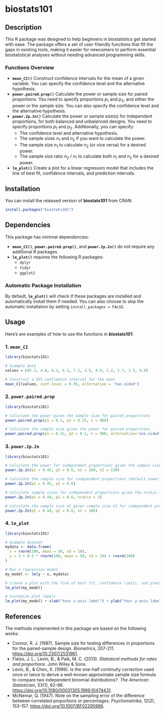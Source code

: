 # biostats101

## Description

This R package was designed to help beginners in biostatistics get started with ease. The package offers a set of user-friendly functions that fill the gaps in existing tools, making it easier for newcomers to perform essential biostatistical analyses without needing advanced programming skills. 

### Functions Overview

- **`mean_CI()`** Construct confidence intervals for the mean of a given variable. You can specify the confidence level and the alternative hypothesis.
- **`power.paired.prop()`** Calculate the power or sample size for paired proportions. You need to specify proportions $p_1$ and $p_2$, and either the power or the sample size. You can also specify the confidence level and the alternative hypothesis.
- **`power.2p.2n()`** Calculate the power or sample size(s) for independent proportions, for both balanced and unbalanced designs. You need to specify proportions $p_1$ and $p_2$. Additionally, you can specify:
	- The confidence level and alternative hypothesis.
	- The sample sizes $n_1$ and $n_2$ if you want to calculate the power. 
	- The sample size $n_1$ to calculate $n_2$ (or vice versa) for a desired power. 
	- The sample size ratio $n_2$ / $n_1$ to calculate both $n_1$ and $n_2$ for a desired power.
- **`lm_plot()`** Create a plot for a linear regression model that includes the line of best fit, confidence intervals, and prediction intervals. 

## Installation

You can install the released version of **biostats101** from CRAN:

```r
install.packages("biostats101")
```
## Dependencies

This package has minimal dependencies:

- **`mean_CI()`**, **`power.paired.prop()`**, and **`power.2p.2n()`** do not require any additional R packages.
- **`lm_plot()`** requires the following R packages:
  - `dplyr`
  - `tidyr`
  - `ggplot2`

### Automatic Package Installation

By default, **`lm_plot()`** will check if these packages are installed and automatically install them if needed. You can also choose to skip the automatic installation by setting `install_packages = FALSE`.


## Usage

Here’s are examples of how to use the functions in **biostats101**:

### 1. `mean_CI`

```r
library(biostats101)

# Example data
values = c(5.2, 4.8, 6.3, 6.1, 7.2, 3.5, 4.9, 2.2, 3.7, 3.5, 8.9)

# Construct a 95% confidence interval for the mean
mean_CI(values, conf.level = 0.95, alternative = 'two.sided')
```

### 2. `power.paired.prop`
```r
library(biostats101)

# Calculate the power given the sample size for paired proportions
power.paired.prop(p1 = 0.1, p2 = 0.15, n = 900)

# Calculate the sample size given the power for paired proportions
power.paired.prop(p1 = 0.15, p2 = 0.1, n = 900, alternative='one.sided')
```

### 3. `power.2p.2n`
```r
library(biostats101)

# Calculate the power for independent proportions given the sample sizes
power.2p.2n(p1 = 0.45, p2 = 0.6, n1 = 260, n2 = 130)

# Calculate the sample size for independent proportions (default power = 0.8)
power.2p.2n(p1 = 0.45, p2 = 0.6)

# Calculate sample sizes for independent proportions given the nratio (n2/n1)
power.2p.2n(p1 = 0.44, p2 = 0.6, nratio = 2)

# Calculate the sample size n2 given sample size n1 for independent proportions 
power.2p.2n(p1 = 0.44, p2 = 0.6, n1 = 108)
```

### 4. `lm_plot`
```r
library(biostats101)

# Example dataset
mydata <- data.frame(
  x = rnorm(100, mean = 50, sd = 10),  
  y = 3 + 0.5 * rnorm(100, mean = 50, sd = 10) + rnorm(100) 
)

# Run a regression model
my_model <- lm(y ~ x, mydata)

# Create a plot with the line of best fit, confidence limits, and prediction limits
lm_plot(my_model) 

# Customize plot labels
lm_plot(my_model) + xlab("Your x-axis label") + ylab("Your y-axis label")
```

## References

The methods implemented in this package are based on the following works:
- Connor, R. J. (1987). Sample size for testing differences in proportions for the paired-sample design. *Biometrics*, 207-211. https://doi.org/10.2307/2531961.
- Fleiss, J. L., Levin, B., & Paik, M. C. (2013). *Statistical methods for rates and proportions*. John Wiley & Sons.
- Levin, B., & Chen, X. (1999). Is the one-half continuity correction used once or twice to derive a well-known approximate sample size formula to compare two independent binomial distributions?. *The American Statistician*, 53(1), 62-66. https://doi.org/10.1080/00031305.1999.10474431.
- McNemar, Q. (1947). Note on the sampling error of the difference between correlated proportions or percentages. *Psychometrika*, 12(2), 153-157. https://doi.org/10.1007/BF02295996.
